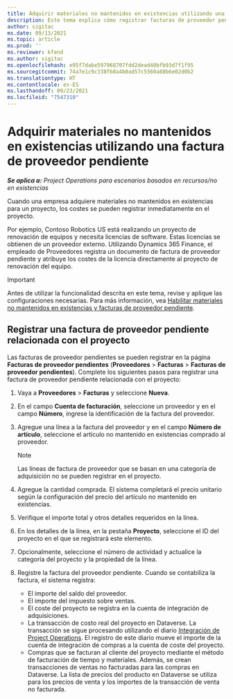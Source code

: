 ```yaml
---
title: Adquirir materiales no mantenidos en existencias utilizando una factura de proveedor pendiente
description: Este tema explica cómo registrar facturas de proveedor pendientes.
author: sigitac
ms.date: 09/13/2021
ms.topic: article
ms.prod: ''
ms.reviewer: kfend
ms.author: sigitac
ms.openlocfilehash: e95f7dabe597968707fdd2dead40bfb93d7f1f95
ms.sourcegitcommit: 74a7e1c9c338fb8a4b0ad57c5560a88b6e02d0b2
ms.translationtype: HT
ms.contentlocale: es-ES
ms.lasthandoff: 09/23/2021
ms.locfileid: "7547310"
---
```

# <a name="purchase-non-stocked-materials-using-a-pending-vendor-invoice"></a>Adquirir materiales no mantenidos en existencias utilizando una factura de proveedor pendiente

_**Se aplica a:** Project Operations para escenarios basados en recursos/no en existencias_

Cuando una empresa adquiere materiales no mantenidos en existencias para un proyecto, los costes se pueden registrar inmediatamente en el proyecto. 

Por ejemplo, Contoso Robotics US está realizando un proyecto de renovación de equipos y necesita licencias de software. Estas licencias se obtienen de un proveedor externo.  Utilizando Dynamics 365 Finance, el empleado de Proveedores registra un documento de factura de proveedor pendiente y atribuye los costes de la licencia directamente al proyecto de renovación del equipo. 

> [!IMPORTANT]
> Antes de utilizar la funcionalidad descrita en este tema, revise y aplique las configuraciones necesarias. Para más información, vea [Habilitar materiales no mantenidos en existencias y facturas de proveedor pendiente](configure-materials-nonstocked.md). 

## <a name="post-a-project-related-pending-vendor-invoice"></a>Registrar una factura de proveedor pendiente relacionada con el proyecto 

Las facturas de proveedor pendientes se pueden registrar en la página **Facturas de proveedor pendientes** (**Proveedores** > **Facturas** > **Facturas de proveedor pendientes**). Complete los siguientes pasos para registrar una factura de proveedor pendiente relacionada con el proyecto:

1. Vaya a **Proveedores** > **Facturas** y seleccione **Nueva**. 
2. En el campo **Cuenta de facturación**, seleccione un proveedor y en el campo **Número**, ingrese la identificación de la factura del proveedor.
3. Agregue una línea a la factura del proveedor y en el campo **Número de artículo**, seleccione el artículo no mantenido en existencias comprado al proveedor. 

    > [!NOTE]
    > Las líneas de factura de proveedor que se basan en una categoría de adquisición no se pueden registrar en el proyecto. 
    
5. Agregue la cantidad comprada. El sistema completará el precio unitario según la configuración del precio del artículo no mantenido en existencias. 
6. Verifique el importe total y otros detalles requeridos en la línea.
7. En los detalles de la línea, en la pestaña **Proyecto**, seleccione el ID del proyecto en el que se registrará este elemento.
8. Opcionalmente, seleccione el número de actividad y actualice la categoría del proyecto y la propiedad de la línea.
9. Registre la factura del proveedor pendiente. Cuando se contabiliza la factura, el sistema registra:
    
    - El importe del saldo del proveedor.
    - El importe del impuesto sobre ventas.
    - El coste del proyecto se registra en la cuenta de integración de adquisiciones.
    - La transacción de costo real del proyecto en Dataverse.  La transacción se sigue procesando utilizando el diario [Integración de Project Operations](../project-accounting/project-operations-integration-journal.md). El registro de este diario mueve el importe de la cuenta de integración de compras a la cuenta de coste del proyecto. 
    - Compras que se facturan al cliente del proyecto mediante el método de facturación de tiempo y materiales. Además, se crean transacciones de ventas no facturadas para las compras en Dataverse. La lista de precios del producto en Dataverse se utiliza para los precios de venta y los importes de la transacción de venta no facturada.
